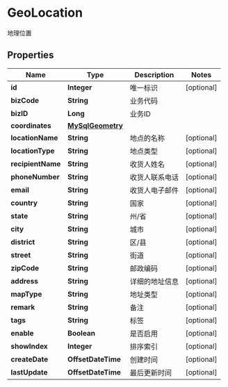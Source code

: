 

# GeoLocation

地理位置

## Properties

| Name | Type | Description | Notes |
|------------ | ------------- | ------------- | -------------|
|**id** | **Integer** | 唯一标识 |  [optional] |
|**bizCode** | **String** | 业务代码 |  |
|**bizID** | **Long** | 业务ID |  |
|**coordinates** | [**MySqlGeometry**](MySqlGeometry.md) |  |  |
|**locationName** | **String** | 地点的名称 |  [optional] |
|**locationType** | **String** | 地点类型 |  [optional] |
|**recipientName** | **String** | 收货人姓名 |  [optional] |
|**phoneNumber** | **String** | 收货人联系电话 |  [optional] |
|**email** | **String** | 收货人电子邮件 |  [optional] |
|**country** | **String** | 国家 |  [optional] |
|**state** | **String** | 州/省 |  [optional] |
|**city** | **String** | 城市 |  [optional] |
|**district** | **String** | 区/县 |  [optional] |
|**street** | **String** | 街道 |  [optional] |
|**zipCode** | **String** | 邮政编码 |  [optional] |
|**address** | **String** | 详细的地址信息 |  [optional] |
|**mapType** | **String** | 地址类型 |  [optional] |
|**remark** | **String** | 备注 |  [optional] |
|**tags** | **String** | 标签 |  [optional] |
|**enable** | **Boolean** | 是否启用 |  [optional] |
|**showIndex** | **Integer** | 排序索引 |  [optional] |
|**createDate** | **OffsetDateTime** | 创建时间 |  [optional] |
|**lastUpdate** | **OffsetDateTime** | 最后更新时间 |  [optional] |



